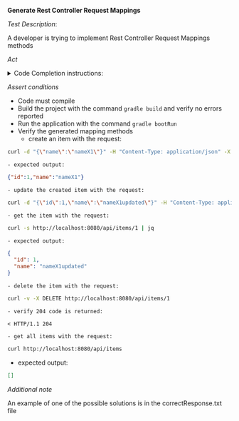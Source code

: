 **Generate Rest Controller Request Mappings**

*Test Description*:

A developer is trying to implement Rest Controller Request Mappings methods

*Act*

<details>
<summary>Code Completion instructions:</summary>

- Open the project solution-or-component-generation/spring-boot/java
- Open the ItemService class and scroll it from top till bottom
- Open the ItemResource class and scroll it from top till bottom
- Move cursor to the line before private methods
- Type `@GetMapping("/{id}")` and press Enter
- Accept the best suggested implementation using the TAB and ENTER keys
- Type `@PostMapping` and press Enter
- Accept the best suggested implementation using the TAB and ENTER keys
- Type `@PutMapping("/{id}")` and press Enter
- Accept the best suggested implementation using the TAB and ENTER keys
- Type `@DeleteMapping("/{id}")` and press Enter
- Accept the best suggested implementation using the TAB and ENTER keys
- Add all necessary imports

</details>

*Assert conditions*

- Code must compile
- Build the project with the command `gradle build` and verify no errors reported
- Run the application with the command `gradle bootRun`
- Verify the generated mapping methods
    - create an item with the request:

```bash
curl -d "{\"name\":\"nameX1\"}" -H "Content-Type: application/json" -X POST http://localhost:8080/api/items
```

    - expected output:

```json
{"id":1,"name":"nameX1"}
```

    - update the created item with the request:

```bash
curl -d "{\"id\":1,\"name\":\"nameX1updated\"}" -H "Content-Type: application/json" -X PUT http://localhost:8080/api/items/1
```

    - get the item with the request:

```bash
curl -s http://localhost:8080/api/items/1 | jq
```

    - expected output:

```json
{
  "id": 1,
  "name": "nameX1updated"
}
```

    - delete the item with the request:

```bash
curl -v -X DELETE http://localhost:8080/api/items/1
```

    - verify 204 code is returned:

```
< HTTP/1.1 204
```

    - get all items with the request:

```bash
curl http://localhost:8080/api/items
```

- expected output:

```json
[]
```

*Additional note*

An example of one of the possible solutions is in the correctResponse.txt file